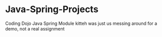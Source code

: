 # Java-Spring-Projects
Coding Dojo Java Spring Module
kitteh was just us messing around for a demo, not a real assignment

